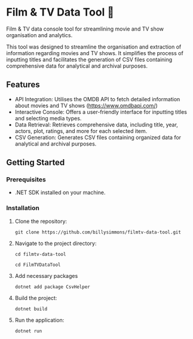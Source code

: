 Film & TV Data Tool 🍿
=============

Film & TV data console tool for streamlining movie and TV show organisation and analytics. 

This tool was designed to streamline the organisation and extraction of information regarding movies and TV shows. It simplifies the process of inputting titles and facilitates the generation of CSV files containing comprehensive data for analytical and archival purposes.

Features
--------

-   API Integration: Utilises the OMDB API to fetch detailed information about movies and TV shows (https://www.omdbapi.com/)
-   Interactive Console: Offers a user-friendly interface for inputting titles and selecting media types.
-   Data Retrieval: Retrieves comprehensive data, including title, year, actors, plot, ratings, and more for each selected item.
-   CSV Generation: Generates CSV files containing organized data for analytical and archival purposes.


Getting Started
---------------

### Prerequisites

-   .NET SDK installed on your machine.

### Installation

1.  Clone the repository:

    `git clone https://github.com/billysimmons/filmtv-data-tool.git`

2.  Navigate to the project directory:

    `cd filmtv-data-tool`
    
    `cd FilmTVDataTool`

3. Add necessary packages

   `dotnet add package CsvHelper`

3.  Build the project:

    `dotnet build`

4.  Run the application:

    `dotnet run`


